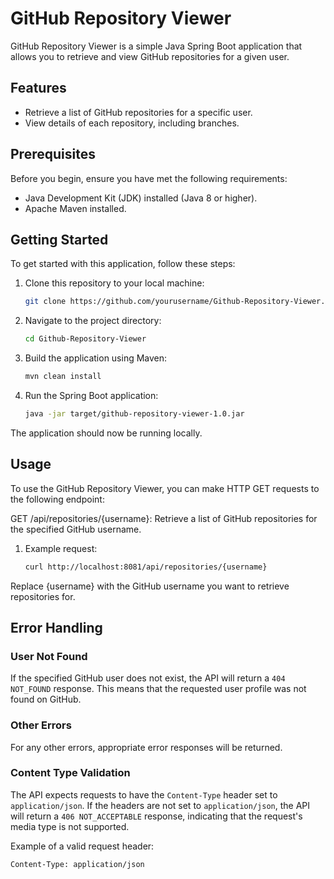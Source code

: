 # GitHub Repository Viewer

GitHub Repository Viewer is a simple Java Spring Boot application that allows you to retrieve and view GitHub
repositories for a given user.

## Features

- Retrieve a list of GitHub repositories for a specific user.
- View details of each repository, including branches.

## Prerequisites

Before you begin, ensure you have met the following requirements:

- Java Development Kit (JDK) installed (Java 8 or higher).
- Apache Maven installed.

## Getting Started

To get started with this application, follow these steps:

1. Clone this repository to your local machine:
   ```bash
   git clone https://github.com/yourusername/Github-Repository-Viewer.git
   
2. Navigate to the project directory:
    ```bash
    cd Github-Repository-Viewer
   
3. Build the application using Maven:
    ```bash
    mvn clean install

4. Run the Spring Boot application:
    ```bash
    java -jar target/github-repository-viewer-1.0.jar


The application should now be running locally.

## Usage

To use the GitHub Repository Viewer, you can make HTTP GET requests to the following endpoint:

GET /api/repositories/{username}: Retrieve a list of GitHub repositories for the specified GitHub username.

1. Example request: 
      ```bash
      curl http://localhost:8081/api/repositories/{username}

Replace {username} with the GitHub username you want to retrieve repositories for.

## Error Handling

### User Not Found

If the specified GitHub user does not exist, the API will return a `404 NOT_FOUND` response. This means that the requested user profile was not found on GitHub.

### Other Errors

For any other errors, appropriate error responses will be returned.

### Content Type Validation

The API expects requests to have the `Content-Type` header set to `application/json`. If the headers are not set to `application/json`, the API will return a `406 NOT_ACCEPTABLE` response, indicating that the request's media type is not supported.

Example of a valid request header:
```http
Content-Type: application/json

